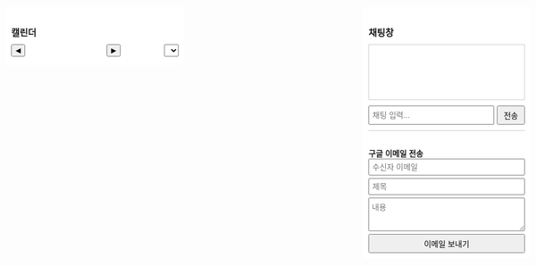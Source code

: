 <!DOCTYPE html>
<html lang="ko">
<head>
  <meta charset="UTF-8" />
  <!-- Google Sign-In Client ID -->
  <meta name="google-signin-client_id" content="171514115990-llkmtm1154n8p257smbihuja1sn56vgo.apps.googleusercontent.com">
  <meta name="viewport" content="width=device-width, initial-scale=1.0"/>
  <title>3D 캐릭터 HUD, 달력, 이메일 알림 & 말풍선 채팅</title>
  
  <!-- Google Sign-In 라이브러리 (구버전) -->
  <script src="https://apis.google.com/js/platform.js" async defer></script>
  <!-- Gmail API를 위한 Google API 클라이언트 라이브러리 -->
  <script src="https://apis.google.com/js/api.js"></script>
  
  <style>
    /* CSS Reset 및 box-sizing 적용 */
    * {
      margin: 0;
      padding: 0;
      box-sizing: border-box;
    }
    html, body {
      height: 100%;
      font-family: Arial, sans-serif;
      overflow: hidden;
    }
    /* 오른쪽 HUD: 채팅 및 구글 이메일 전송 UI (위쪽 위치를 150px로 조정) */
    #right-hud {
      position: fixed;
      top: 150px;  /* 기존보다 아래쪽으로 위치 변경 */
      right: 10px;
      width: 300px;
      padding: 10px;
      background: rgba(255,255,255,0.8);
      border-radius: 5px;
      z-index: 20;
    }
    /* 채팅 영역 */
    #chat-log {
      height: 100px; 
      overflow-y: scroll; 
      border: 1px solid #ccc;
      padding: 5px; 
      margin-top: 10px;
    }
    #chat-input-area {
      display: flex;
      margin-top: 10px;
    }
    #chat-input {
      flex: 1;
      padding: 5px;
      font-size: 14px;
    }
    #send-chat-button {
      padding: 5px 10px;
      font-size: 14px;
      margin-left: 5px;
    }
    /* 구글 이메일 전송 UI (채팅창 하단 추가) */
    #google-email-section {
      margin-top: 10px;
      border-top: 1px solid #ccc;
      padding-top: 10px;
    }
    #google-email-section input,
    #google-email-section textarea {
      width: 100%;
      padding: 5px;
      margin-bottom: 5px;
      font-size: 14px;
    }
    #send-email-button {
      width: 100%;
      padding: 5px;
      font-size: 14px;
    }
    /* 왼쪽 HUD: 달력 UI (위쪽 위치를 150px로 조정) */
    #left-hud {
      position: fixed;
      top: 150px;  /* 기존보다 아래쪽으로 위치 변경 */
      left: 10px;
      width: 320px;
      padding: 10px;
      background: rgba(255,255,255,0.9);
      border-radius: 5px;
      z-index: 20;
      max-height: 90vh;
      overflow-y: auto;
    }
    /* 달력 UI 내부 스타일 */
    #calendar-container { margin-top: 10px; }
    #calendar-header {
      display: flex;
      align-items: center;
      justify-content: space-between;
      margin-bottom: 5px;
    }
    #calendar-header button { padding: 2px 6px; font-size: 12px; }
    #month-year-label { font-weight: bold; font-size: 14px; }
    #year-select { font-size: 12px; padding: 2px; margin-left: 5px; }
    #calendar-grid {
      display: grid;
      grid-template-columns: repeat(7, 1fr);
      gap: 2px;
    }
    #calendar-grid div {
      border: 1px solid #ccc;
      min-height: 40px;
      font-size: 12px;
      padding: 2px;
      position: relative;
      cursor: pointer;
    }
    #calendar-grid div:hover { background: #f0f0f0; }
    .day-number {
      position: absolute;
      top: 2px;
      left: 2px;
      font-weight: bold;
    }
    .event {
      margin-top: 18px;
      font-size: 10px;
      color: #333;
      overflow: hidden;
      text-overflow: ellipsis;
      white-space: nowrap;
    }
    /* 3D 캔버스 (전체 화면 고정) */
    #canvas {
      position: fixed;
      top: 0;
      left: 0;
      width: 100%;
      height: 100%;
      z-index: 1;
      display: block;
    }
    /* 말풍선 */
    #speech-bubble {
      position: fixed;
      background: white;
      padding: 5px 10px;
      border-radius: 10px;
      font-size: 12px;
      display: none;
      z-index: 30;
      white-space: pre-line;
      pointer-events: none;
    }
    /* 미디어 쿼리 (작은 화면 대응) */
    @media (max-width: 480px) {
      #right-hud, #left-hud {
        width: 90%;
        left: 5%;
        right: 5%;
      }
    }
  </style>
  
  <script>
    /* Gmail API 초기화를 위한 클라이언트 설정 */
    function initGmailClient() {
      gapi.client.init({
        apiKey: "YOUR_API_KEY",  // 본인의 API 키로 교체하세요.
        clientId: "171514115990-llkmtm1154n8p257smbihuja1sn56vgo.apps.googleusercontent.com",
        scope: "https://www.googleapis.com/auth/gmail.send",
        discoveryDocs: ["https://www.googleapis.com/discovery/v1/apis/gmail/v1/rest"]
      }).then(function() {
        console.log("Gmail API 클라이언트 초기화 완료");
      }, function(error) {
        console.error("Gmail API 초기화 에러:", error);
      });
    }
    // Google API 클라이언트 로드 (플랫폼.js 로드 후 호출)
    function loadGmailApi() {
      gapi.load('client:auth2', initGmailClient);
    }
    
    // 전역 변수: 사용자 프로필 이메일 (로그인 시 설정됨)
    let userProfileEmail = "";
    
    // Google 로그인 성공 시 호출 (로그인 성공 시 Gmail API 로드)
    function onSignIn(googleUser) {
      const profile = googleUser.getBasicProfile();
      userProfileEmail = profile.getEmail();
      console.log("Google 로그인 성공:", userProfileEmail);
      loadGmailApi();
    }
    
    // 채팅 관련 함수
    function appendToChatLog(message) {
      const chatLog = document.getElementById("chat-log");
      chatLog.innerHTML += "<div>" + message + "</div>";
      chatLog.scrollTop = chatLog.scrollHeight;
    }
    
    let danceInterval = null;
    async function sendChat() {
      const inputEl = document.getElementById("chat-input");
      const input = inputEl.value.trim();
      let response = "";
      if (!input) return;
      const lowerInput = input.toLowerCase();
      if (lowerInput.includes("안녕")) {
        response = "안녕하세요, 주인님! 오늘 기분은 어떠세요?";
        characterGroup.children[7].rotation.z = Math.PI/4;
        setTimeout(() => { characterGroup.children[7].rotation.z = 0; }, 1000);
      } else if (lowerInput.includes("캐릭터 넌 누구야")) {
        response = "저는 당신의 개인 비서에요.";
      } else if (lowerInput.includes("일정")) {
        response = "캘린더는 좌측에서 확인하세요.";
      } else if (lowerInput.includes("날씨") && (lowerInput.includes("알려") || lowerInput.includes("어때"))) {
        response = "현재 날씨는 맑음입니다.";
      } else if (lowerInput.includes("캐릭터 춤춰줘")) {
        response = "춤출게요!";
        if (danceInterval) clearInterval(danceInterval);
        danceInterval = setInterval(() => {
          characterGroup.children[7].rotation.z = Math.sin(Date.now() * 0.01) * Math.PI/4;
          head.rotation.y = Math.sin(Date.now() * 0.01) * Math.PI/8;
        }, 50);
        setTimeout(() => {
          clearInterval(danceInterval);
          characterGroup.children[7].rotation.z = 0;
          head.rotation.y = 0;
        }, 3000);
      } else {
        response = "죄송해요, 잘 이해하지 못했어요. 다시 한 번 말씀해주시겠어요?";
      }
      appendToChatLog("사용자: " + input);
      appendToChatLog("캐릭터: " + response);
      showSpeechBubbleInChunks(response);
      inputEl.value = "";
    }
    
    document.getElementById("chat-input").addEventListener("keydown", function(e) {
      if (e.key === "Enter") sendChat();
    });
    
    function showSpeechBubbleInChunks(text, chunkSize = 15, delay = 3000) {
      const bubble = document.getElementById("speech-bubble");
      const chunks = [];
      for (let i = 0; i < text.length; i += chunkSize) {
        chunks.push(text.slice(i, i + chunkSize));
      }
      let index = 0;
      function showNextChunk() {
        if (index < chunks.length) {
          bubble.textContent = chunks[index];
          bubble.style.display = "block";
          index++;
          setTimeout(showNextChunk, delay);
        } else {
          setTimeout(() => { bubble.style.display = "none"; }, 3000);
        }
      }
      showNextChunk();
    }
    
    // 윈도우 리사이즈 이벤트: 카메라 및 렌더러 업데이트
    window.addEventListener("resize", function(){
      camera.aspect = window.innerWidth / window.innerHeight;
      camera.updateProjectionMatrix();
      renderer.setSize(window.innerWidth, window.innerHeight);
    });
    
    // 구글 이메일 전송 기능 (Gmail API 사용)
    function createEmail(to, from, subject, message) {
      let email = "";
      email += "To: " + to + "\r\n";
      email += "From: " + from + "\r\n";
      email += "Subject: " + subject + "\r\n";
      email += "\r\n" + message;
      return btoa(email).replace(/\+/g, '-').replace(/\//g, '_').replace(/=+$/, '');
    }
    
    function sendGoogleEmail() {
      const recipient = document.getElementById("email-recipient").value.trim();
      const subject = document.getElementById("email-subject").value.trim();
      const message = document.getElementById("email-message").value.trim();
      
      if (!recipient || !subject || !message) {
        alert("모든 이메일 필드를 입력해주세요.");
        return;
      }
      
      const sender = userProfileEmail;
      if (!sender) {
        alert("먼저 Google 로그인 후 이메일 주소를 가져와주세요.");
        return;
      }
      
      const raw = createEmail(recipient, sender, subject, message);
      gapi.client.gmail.users.messages.send({
        'userId': 'me',
        'resource': { 'raw': raw }
      }).then(function(response) {
        alert("이메일이 전송되었습니다!");
      }, function(error) {
        alert("이메일 전송 실패: " + JSON.stringify(error));
      });
    }
    
    // Gmail API 클라이언트 초기화 (Google 로그인 후 자동 실행)
    function initGmailClient() {
      gapi.client.init({
        apiKey: "YOUR_API_KEY",  // 본인의 API 키로 교체하세요.
        clientId: "171514115990-llkmtm1154n8p257smbihuja1sn56vgo.apps.googleusercontent.com",
        scope: "https://www.googleapis.com/auth/gmail.send",
        discoveryDocs: ["https://www.googleapis.com/discovery/v1/apis/gmail/v1/rest"]
      }).then(function() {
        console.log("Gmail API 클라이언트 초기화 완료");
      }, function(error) {
        console.error("Gmail API 초기화 에러:", error);
      });
    }
    
    function loadGmailApi() {
      gapi.load('client:auth2', initGmailClient);
    }
    
    // onSignIn 함수는 Gmail API 로드를 위해 다시 정의 (Google 로그인 후 호출)
    function onSignIn(googleUser) {
      const profile = googleUser.getBasicProfile();
      userProfileEmail = profile.getEmail();
      console.log("Google 로그인 성공:", userProfileEmail);
      loadGmailApi();
    }
  </script>
</head>
<body>
  <!-- 오른쪽 HUD: 채팅 및 구글 이메일 전송 UI -->
  <div id="right-hud">
    <h3>채팅창</h3>
    <div id="chat-log"></div>
    <div id="chat-input-area">
      <input type="text" id="chat-input" placeholder="채팅 입력..." />
      <button id="send-chat-button" onclick="sendChat()">전송</button>
    </div>
    <!-- 구글 이메일 전송 UI (채팅창 하단) -->
    <div id="google-email-section">
      <h4>구글 이메일 전송</h4>
      <input type="email" id="email-recipient" placeholder="수신자 이메일" />
      <input type="text" id="email-subject" placeholder="제목" />
      <textarea id="email-message" rows="3" placeholder="내용"></textarea>
      <button id="send-email-button" onclick="sendGoogleEmail()">이메일 보내기</button>
    </div>
  </div>
  
  <!-- 왼쪽 HUD: 달력 UI -->
  <div id="left-hud">
    <h3>캘린더</h3>
    <div id="calendar-container">
      <div id="calendar-header">
        <button id="prev-month">◀</button>
        <span id="month-year-label"></span>
        <button id="next-month">▶</button>
        <select id="year-select"></select>
      </div>
      <div id="calendar-grid"></div>
    </div>
  </div>
  
  <!-- 말풍선 (3D 캐릭터 말풍선) -->
  <div id="speech-bubble"></div>
  
  <!-- 3D 캔버스 -->
  <canvas id="canvas"></canvas>
  
  <script>
    /* ====================================
       Three.js 3D 씬 설정 (캐릭터, 배경, 날씨 효과 등)
    ==================================== */
    let currentWeather = "";
    const scene = new THREE.Scene();
    const camera = new THREE.PerspectiveCamera(75, window.innerWidth/window.innerHeight, 0.1, 1000);
    const renderer = new THREE.WebGLRenderer({ canvas: document.getElementById("canvas"), alpha: true });
    renderer.setSize(window.innerWidth, window.innerHeight);
    camera.position.set(5, 5, 10);
    camera.lookAt(0, 0, 0);
    
    const directionalLight = new THREE.DirectionalLight(0xffffff, 1);
    directionalLight.position.set(5, 10, 7).normalize();
    scene.add(directionalLight);
    scene.add(new THREE.AmbientLight(0x333333));
    
    // 태양 객체
    const sunMaterial = new THREE.MeshStandardMaterial({ color: 0xffcc00, emissive: 0xff9900, transparent: true, opacity: 0 });
    const sun = new THREE.Mesh(new THREE.SphereGeometry(1.5, 64, 64), sunMaterial);
    scene.add(sun);
    
    // 달 객체
    const moonMaterial = new THREE.MeshStandardMaterial({ color: 0xcccccc, emissive: 0x222222, transparent: true, opacity: 1 });
    const moon = new THREE.Mesh(new THREE.SphereGeometry(1.2, 64, 64), moonMaterial);
    scene.add(moon);
    
    // 별, 반딧불 생성
    const stars = [], fireflies = [];
    for (let i = 0; i < 100; i++) {
      const star = new THREE.Mesh(new THREE.SphereGeometry(0.03, 8, 8), new THREE.MeshBasicMaterial({ color: 0xffffff }));
      star.position.set((Math.random()-0.5)*50, (Math.random()-0.5)*30, -10);
      scene.add(star);
      stars.push(star);
    }
    for (let i = 0; i < 30; i++) {
      const firefly = new THREE.Mesh(new THREE.SphereGeometry(0.05, 8, 8), new THREE.MeshBasicMaterial({ color: 0xffff99 }));
      firefly.position.set((Math.random()-0.5)*20, (Math.random()-0.5)*10, -5);
      scene.add(firefly);
      fireflies.push(firefly);
    }
    
    // 고해상도 콩크리트 바닥 (Y = -2)
    const floorGeometry = new THREE.PlaneGeometry(200, 200, 128, 128);
    const floorMaterial = new THREE.MeshStandardMaterial({ color: 0x808080, roughness: 1, metalness: 0 });
    const floor = new THREE.Mesh(floorGeometry, floorMaterial);
    floor.rotation.x = -Math.PI/2;
    floor.position.y = -2;
    scene.add(floor);
    
    // 배경 그룹 (빌딩, 집, 가로등)
    const backgroundGroup = new THREE.Group();
    scene.add(backgroundGroup);
    function createBuilding(width, height, depth, color) {
      const geometry = new THREE.BoxGeometry(width, height, depth);
      const material = new THREE.MeshStandardMaterial({ color: color, roughness: 0.7, metalness: 0.1 });
      return new THREE.Mesh(geometry, material);
    }
    function createHouse(width, height, depth, baseColor, roofColor) {
      const houseGroup = new THREE.Group();
      const base = new THREE.Mesh(new THREE.BoxGeometry(width, height, depth),
                                  new THREE.MeshStandardMaterial({ color: baseColor, roughness: 0.8 }));
      base.position.y = -2 + height/2;
      houseGroup.add(base);
      const roof = new THREE.Mesh(new THREE.ConeGeometry(width * 0.8, height * 0.6, 4),
                                  new THREE.MeshStandardMaterial({ color: roofColor, roughness: 0.8 }));
      roof.position.y = -2 + height + (height * 0.6)/2;
      roof.rotation.y = Math.PI/4;
      houseGroup.add(roof);
      return houseGroup;
    }
    // 빌딩 배치 (5열×2행)
    for (let i = 0; i < 10; i++) {
      const width = Math.random() * 2 + 2;
      const height = Math.random() * 10 + 10;
      const depth = Math.random() * 2 + 2;
      const building = createBuilding(width, height, depth, 0x555555);
      const col = i % 5;
      const row = Math.floor(i / 5);
      const x = -20 + col * 10;
      const z = -15 - row * 10;
      building.position.set(x, -2 + height/2, z);
      backgroundGroup.add(building);
    }
    // 집 배치 (1행, 캐릭터 뒤쪽, Z = -5)
    for (let i = 0; i < 5; i++) {
      const width = Math.random() * 2 + 3;
      const height = Math.random() * 2 + 3;
      const depth = Math.random() * 2 + 3;
      const house = createHouse(width, height, depth, 0xa0522d, 0x8b0000);
      const x = -10 + i * 10;
      const z = -5;
      house.position.set(x, 0, z);
      backgroundGroup.add(house);
    }
    // 단일 가로등: 캐릭터 옆에 배치
    function createStreetlight() {
      const lightGroup = new THREE.Group();
      const pole = new THREE.Mesh(new THREE.CylinderGeometry(0.1, 0.1, 4, 8),
                                    new THREE.MeshBasicMaterial({ color: 0x333333 }));
      pole.position.y = 2;
      lightGroup.add(pole);
      const lamp = new THREE.Mesh(new THREE.SphereGeometry(0.2, 8, 8),
                                    new THREE.MeshBasicMaterial({ color: 0xffcc00 }));
      lamp.position.y = 4.2;
      lightGroup.add(lamp);
      const lampLight = new THREE.PointLight(0xffcc00, 1, 10);
      lampLight.position.set(0, 4.2, 0);
      lightGroup.add(lampLight);
      return lightGroup;
    }
    const characterStreetlight = createStreetlight();
    characterStreetlight.position.set(1, -2, 0);
    scene.add(characterStreetlight);
    
    // 날씨 효과 – 비
    let rainGroup = new THREE.Group();
    scene.add(rainGroup);
    function initRain() {
      const rainCount = 1000;
      const rainGeometry = new THREE.BufferGeometry();
      const positions = new Float32Array(rainCount * 3);
      for (let i = 0; i < rainCount; i++) {
        positions[i * 3] = Math.random() * 100 - 50;
        positions[i * 3 + 1] = Math.random() * 50;
        positions[i * 3 + 2] = Math.random() * 100 - 50;
      }
      rainGeometry.setAttribute("position", new THREE.BufferAttribute(positions, 3));
      const rainMaterial = new THREE.PointsMaterial({ color: 0xaaaaee, size: 0.1, transparent: true, opacity: 0.6 });
      const rainParticles = new THREE.Points(rainGeometry, rainMaterial);
      rainGroup.add(rainParticles);
    }
    initRain();
    rainGroup.visible = false;
    
    // 날씨 효과 – 구름
    let houseCloudGroup = new THREE.Group();
    function createHouseCloud() {
      const cloud = new THREE.Group();
      const cloudMat = new THREE.MeshLambertMaterial({ color: 0xffffff, transparent: true, opacity: 0.9 });
      const sphere1 = new THREE.Mesh(new THREE.SphereGeometry(2, 32, 32), cloudMat);
      sphere1.position.set(0, 0, 0);
      const sphere2 = new THREE.Mesh(new THREE.SphereGeometry(1.8, 32, 32), cloudMat);
      sphere2.position.set(2.2, 0.7, 0);
      const sphere3 = new THREE.Mesh(new THREE.SphereGeometry(2.1, 32, 32), cloudMat);
      sphere3.position.set(-2.2, 0.5, 0);
      cloud.add(sphere1, sphere2, sphere3);
      cloud.userData.initialPos = cloud.position.clone();
      return cloud;
    }
    const singleCloud = createHouseCloud();
    houseCloudGroup.add(singleCloud);
    houseCloudGroup.position.set(0, 5, -10);
    scene.add(houseCloudGroup);
    function updateHouseClouds() {
      singleCloud.position.x += 0.02;
      if (singleCloud.position.x > 5) { singleCloud.position.x = -5; }
    }
    
    // 날씨 효과 – 번개
    let lightningLight = new THREE.PointLight(0xffffff, 0, 500);
    lightningLight.position.set(0, 50, 0);
    scene.add(lightningLight);
    function updateWeatherEffects() {
      if (currentWeather.indexOf("비") !== -1 || currentWeather.indexOf("소나기") !== -1) {
        rainGroup.visible = true;
      } else { rainGroup.visible = false; }
      if (currentWeather.indexOf("구름") !== -1) {
        houseCloudGroup.visible = true;
      } else { houseCloudGroup.visible = false; }
    }
    
    // 캐릭터 생성
    const characterGroup = new THREE.Group();
    const charBody = new THREE.Mesh(new THREE.BoxGeometry(1, 1.5, 0.5), new THREE.MeshStandardMaterial({ color: 0x00cc66 }));
    const head = new THREE.Mesh(new THREE.SphereGeometry(0.5, 32, 32), new THREE.MeshStandardMaterial({ color: 0xffcc66 }));
    head.position.y = 1.2;
    const eyeMat = new THREE.MeshBasicMaterial({ color: 0x000000 });
    const leftEye = new THREE.Mesh(new THREE.SphereGeometry(0.07, 16, 16), eyeMat);
    const rightEye = new THREE.Mesh(new THREE.SphereGeometry(0.07, 16, 16), eyeMat);
    leftEye.position.set(-0.2, 1.3, 0.45);
    rightEye.position.set(0.2, 1.3, 0.45);
    const mouth = new THREE.Mesh(new THREE.BoxGeometry(0.2, 0.05, 0.05), new THREE.MeshStandardMaterial({ color: 0xff3366 }));
    mouth.position.set(0, 1.1, 0.51);
    const leftBrow = new THREE.Mesh(new THREE.BoxGeometry(0.3, 0.05, 0.05), eyeMat);
    const rightBrow = new THREE.Mesh(new THREE.BoxGeometry(0.3, 0.05, 0.05), eyeMat);
    leftBrow.position.set(-0.2, 1.45, 0.45);
    rightBrow.position.set(0.2, 1.45, 0.45);
    const leftArm = new THREE.Mesh(new THREE.BoxGeometry(0.2, 1, 0.2), charBody.material);
    const rightArm = new THREE.Mesh(new THREE.BoxGeometry(0.2, 1, 0.2), charBody.material);
    leftArm.position.set(-0.7, 0.4, 0);
    rightArm.position.set(0.7, 0.4, 0);
    const legMat = new THREE.MeshStandardMaterial({ color: 0x3366cc });
    const leftLeg = new THREE.Mesh(new THREE.BoxGeometry(0.3, 1, 0.3), legMat);
    const rightLeg = new THREE.Mesh(new THREE.BoxGeometry(0.3, 1, 0.3), legMat);
    leftLeg.position.set(-0.35, -1, 0);
    rightLeg.position.set(0.35, -1, 0);
    characterGroup.add(charBody, head, leftEye, rightEye, mouth, leftBrow, rightBrow, leftArm, rightArm, leftLeg, rightLeg);
    characterGroup.position.y = -1;
    scene.add(characterGroup);
    const characterLight = new THREE.PointLight(0xffee88, 1, 15);
    scene.add(characterLight);
    
    /* ====================================
       채팅 관련 함수
    ==================================== */
    async function getWeather() { return "맑음"; }
    function appendToChatLog(message) {
      const chatLog = document.getElementById("chat-log");
      chatLog.innerHTML += "<div>" + message + "</div>";
      chatLog.scrollTop = chatLog.scrollHeight;
    }
    async function sendChat() {
      const inputEl = document.getElementById("chat-input");
      const input = inputEl.value.trim();
      let response = "";
      if (!input) return;
      const lowerInput = input.toLowerCase();
      if (lowerInput.includes("안녕")) {
        response = "안녕하세요, 주인님! 오늘 기분은 어떠세요?";
        characterGroup.children[7].rotation.z = Math.PI/4;
        setTimeout(() => { characterGroup.children[7].rotation.z = 0; }, 1000);
      }
      else if (lowerInput.includes("캐릭터 넌 누구야")) {
        response = "저는 당신의 개인 비서에요.";
      }
      else if (lowerInput.includes("일정")) {
        response = "캘린더는 좌측에서 확인하세요.";
      }
      else if (lowerInput.includes("날씨") && (lowerInput.includes("알려") || lowerInput.includes("어때"))) {
        const weather = await getWeather();
        response = `현재 날씨는 ${weather}입니다.`;
      }
      else if (lowerInput.includes("캐릭터 춤춰줘")) {
        response = "춤출게요!";
        const danceInterval = setInterval(() => {
          characterGroup.children[7].rotation.z = Math.sin(Date.now() * 0.01) * Math.PI/4;
          head.rotation.y = Math.sin(Date.now() * 0.01) * Math.PI/8;
        }, 50);
        setTimeout(() => {
          clearInterval(danceInterval);
          characterGroup.children[7].rotation.z = 0;
          head.rotation.y = 0;
        }, 3000);
      }
      else {
        response = "죄송해요, 잘 이해하지 못했어요. 다시 한 번 말씀해주시겠어요?";
      }
      appendToChatLog("사용자: " + input);
      appendToChatLog("캐릭터: " + response);
      showSpeechBubbleInChunks(response);
      inputEl.value = "";
    }
    document.getElementById("chat-input").addEventListener("keydown", function(e) {
      if (e.key === "Enter") { sendChat(); }
    });
    setInterval(() => {
      const now = new Date();
      if (now.getHours() === 8 && now.getMinutes() === 0) {
        appendToChatLog("캐릭터: 주인님, 일어날 시간이에요!");
      } else if (now.getHours() === 12 && now.getMinutes() === 0) {
        appendToChatLog("캐릭터: 식사하실 시간이에요!");
      } else if (now.getHours() === 22 && now.getMinutes() === 0) {
        appendToChatLog("캐릭터: 주무실 시간이에요 zzzz");
      }
    }, 60000);
    
    /* ====================================
       애니메이션 루프 (3D 씬 업데이트)
    ==================================== */
    function animate() {
      requestAnimationFrame(animate);
      const now = new Date();
      const headWorldPos = new THREE.Vector3();
      head.getWorldPosition(headWorldPos);
      const orbitCenter = headWorldPos.clone().add(new THREE.Vector3(0, 2, 0));
      const totalMin = now.getHours()*60 + now.getMinutes();
      const angle = (totalMin/1440)*Math.PI*2;
      const radius = 3;
      const sunPos = new THREE.Vector3(
        orbitCenter.x + Math.cos(angle)*radius,
        orbitCenter.y + Math.sin(angle)*radius,
        orbitCenter.z
      );
      sun.position.copy(sunPos);
      const moonAngle = angle + Math.PI;
      const moonPos = new THREE.Vector3(
        orbitCenter.x + Math.cos(moonAngle)*radius,
        orbitCenter.y + Math.sin(moonAngle)*radius,
        orbitCenter.z
      );
      moon.position.copy(moonPos);
      const t = now.getHours() + now.getMinutes()/60;
      let sunOpacity = 0, moonOpacity = 0;
      if(t < 6) { sunOpacity = 0; moonOpacity = 1; }
      else if(t < 7) { let factor = (t-6); sunOpacity = factor; moonOpacity = 1-factor; }
      else if(t < 17) { sunOpacity = 1; moonOpacity = 0; }
      else if(t < 18) { let factor = (t-17); sunOpacity = 1-factor; moonOpacity = factor; }
      else { sunOpacity = 0; moonOpacity = 1; }
      sun.material.opacity = sunOpacity;
      moon.material.opacity = moonOpacity;
      const isDay = t >= 7 && t < 17;
      scene.background = new THREE.Color(isDay ? 0x87CEEB : 0x000033);
      stars.forEach(s => s.visible = !isDay);
      fireflies.forEach(f => f.visible = !isDay);
      characterStreetlight.traverse(child => {
        if(child instanceof THREE.PointLight) { child.intensity = isDay ? 0 : 1; }
      });
      characterLight.position.copy(characterGroup.position).add(new THREE.Vector3(0,5,0));
      characterLight.intensity = isDay ? 0 : 1;
      characterGroup.position.y = -1;
      characterGroup.rotation.x = 0;
      if(rainGroup.visible) {
        const rainPoints = rainGroup.children[0];
        const positions = rainPoints.geometry.attributes.position.array;
        for(let i=0; i<positions.length; i+=3) {
          positions[i+1] -= 0.5;
          if(positions[i+1] < 0) { positions[i+1] = Math.random()*50+20; }
        }
        rainPoints.geometry.attributes.position.needsUpdate = true;
      }
      if(currentWeather.indexOf("번개") !== -1 || currentWeather.indexOf("뇌우") !== -1) {
        if(Math.random() < 0.001) {
          lightningLight.intensity = 5;
          setTimeout(() => { lightningLight.intensity = 0; }, 100);
        }
      }
      updateHouseClouds();
      characterStreetlight.position.set(characterGroup.position.x+1, -2, characterGroup.position.z);
      updateBubblePosition();
      renderer.render(scene, camera);
    }
    animate();
    
    /* ====================================
       달력 UI 관련 함수
    ==================================== */
    let currentYear, currentMonth;
    function initCalendar() {
      const now = new Date();
      currentYear = now.getFullYear();
      currentMonth = now.getMonth();
      populateYearSelect();
      renderCalendar(currentYear, currentMonth);
      document.getElementById("prev-month").addEventListener("click", () => {
        currentMonth--;
        if(currentMonth < 0) { currentMonth = 11; currentYear--; }
        renderCalendar(currentYear, currentMonth);
      });
      document.getElementById("next-month").addEventListener("click", () => {
        currentMonth++;
        if(currentMonth > 11) { currentMonth = 0; currentYear++; }
        renderCalendar(currentYear, currentMonth);
      });
      document.getElementById("year-select").addEventListener("change", (e) => {
        currentYear = parseInt(e.target.value);
        renderCalendar(currentYear, currentMonth);
      });
    }
    function populateYearSelect() {
      const yearSelect = document.getElementById("year-select");
      yearSelect.innerHTML = "";
      for(let y = 2020; y <= 2070; y++) {
        const option = document.createElement("option");
        option.value = y;
        option.textContent = y;
        if(y === currentYear) option.selected = true;
        yearSelect.appendChild(option);
      }
    }
    function renderCalendar(year, month) {
      const monthNames = ["1월","2월","3월","4월","5월","6월","7월","8월","9월","10월","11월","12월"];
      document.getElementById("month-year-label").textContent = `${year}년 ${monthNames[month]}`;
      const grid = document.getElementById("calendar-grid");
      grid.innerHTML = "";
      const daysOfWeek = ["일","월","화","수","목","금","토"];
      daysOfWeek.forEach((day) => {
        const th = document.createElement("div");
        th.style.fontWeight = "bold";
        th.style.textAlign = "center";
        th.textContent = day;
        grid.appendChild(th);
      });
      const firstDay = new Date(year, month, 1).getDay();
      const daysInMonth = new Date(year, month+1, 0).getDate();
      for(let i = 0; i < firstDay; i++) {
        grid.appendChild(document.createElement("div"));
      }
      for(let d = 1; d <= daysInMonth; d++) {
        const cell = document.createElement("div");
        cell.innerHTML = `<div class="day-number">${d}</div>
                          <div class="event" id="event-${year}-${month+1}-${d}"></div>`;
        cell.addEventListener("click", () => {
          const eventText = prompt(`${year}-${month+1}-${d} 일정 입력:`);
          if(eventText) { addEventToDay(`${year}-${month+1}-${d}`, eventText); }
        });
        grid.appendChild(cell);
      }
    }
    function addEventToDay(dateStr, eventText) {
      const eventDiv = document.getElementById(`event-${dateStr}`);
      if(eventDiv) {
        if(eventDiv.textContent) { eventDiv.textContent += "; " + eventText; }
        else { eventDiv.textContent = eventText; }
      }
    }
    window.addEventListener("load", () => {
      initCalendar();
      appendToChatLog("캐릭터: 환영합니다! 무엇을 도와드릴까요?");
    });
    
    // 말풍선 위치 업데이트 (3D 캐릭터의 머리 위치 기준)
    function updateBubblePosition() {
      const bubble = document.getElementById("speech-bubble");
      const headWorldPos = new THREE.Vector3();
      head.getWorldPosition(headWorldPos);
      const screenPos = headWorldPos.project(camera);
      bubble.style.left = ((screenPos.x * 0.5 + 0.5) * window.innerWidth) + "px";
      bubble.style.top = ((1 - (screenPos.y * 0.5 + 0.5)) * window.innerHeight - 50) + "px";
    }
  </script>
</body>
</html>
